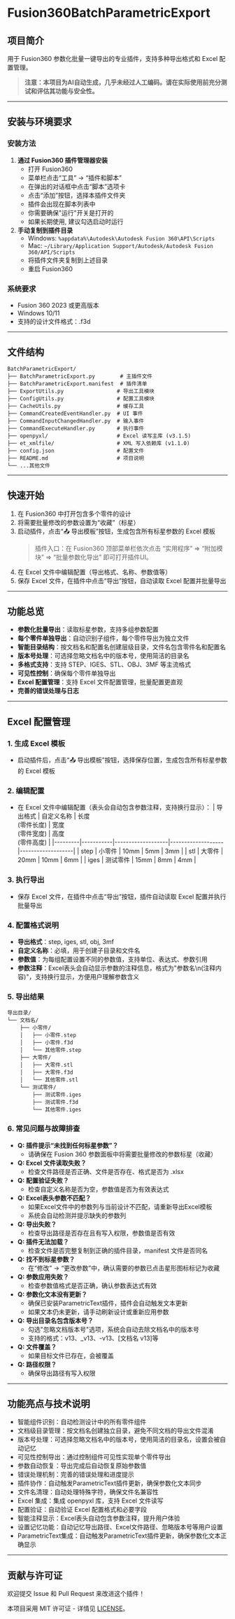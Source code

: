 # Fusion360BatchParametricExport

## 项目简介

用于 Fusion360 参数化批量一键导出的专业插件，支持多种导出格式和 Excel 配置管理。

> **注意：本项目为AI自动生成，几乎未经过人工编码。请在实际使用前充分测试和评估其功能与安全性。**

---

## 安装与环境要求

### 安装方法
1. **通过 Fusion360 插件管理器安装**
   - 打开 Fusion360
   - 菜单栏点击“工具” → “插件和脚本”
   - 在弹出的对话框中点击“脚本”选项卡
   - 点击“添加”按钮，选择本插件文件夹
   - 插件会出现在脚本列表中
   - 你需要确保"运行"开关是打开的
   - 如果长期使用, 建议勾选启动时运行
2. **手动复制到插件目录**
   - Windows: `%appdata%\Autodesk\Autodesk Fusion 360\API\Scripts`
   - Mac: `~/Library/Application Support/Autodesk/Autodesk Fusion 360/API/Scripts`
   - 将插件文件夹复制到上述目录
   - 重启 Fusion360

### 系统要求
- Fusion 360 2023 或更高版本
- Windows 10/11
- 支持的设计文件格式：.f3d

---

## 文件结构

```
BatchParametricExport/
├── BatchParametricExport.py        # 主插件文件
├── BatchParametricExport.manifest  # 插件清单
├── ExportUtils.py                 # 导出工具模块
├── ConfigUtils.py                 # 配置工具模块
├── CacheUtils.py                  # 缓存工具
├── CommandCreatedEventHandler.py  # UI 事件
├── CommandInputChangedHandler.py  # 输入事件
├── CommandExecuteHandler.py       # 执行事件
├── openpyxl/                      # Excel 读写主库 (v3.1.5)
├── et_xmlfile/                    # XML 写入依赖库 (v1.1.0)
├── config.json                    # 配置文件
├── README.md                      # 项目说明
└── ...其他文件
```

---

## 快速开始

1. 在 Fusion360 中打开包含多个零件的设计
2. 将需要批量修改的参数设置为“收藏”（标星）
3. 启动插件，点击“📤 导出模板”按钮，生成包含所有标星参数的 Excel 模板
    > 插件入口：在 Fusion360 顶部菜单栏依次点击 “实用程序” => “附加模块” => “批量参数化导出” 即可打开插件UI。
4. 在 Excel 文件中编辑配置（导出格式、名称、参数值等）
5. 保存 Excel 文件，在插件中点击“导出”按钮，自动读取 Excel 配置并批量导出

---

## 功能总览

- **参数化批量导出**：读取标星参数，支持多组参数配置
- **每个零件单独导出**：自动识别子组件，每个零件导出为独立文件
- **智能目录结构**：按文档名和配置名创建层级目录，文件名包含零件名和配置名
- **版本号处理**：可选择忽略文档名中的版本号，使用简洁的目录名
- **多格式支持**：支持 STEP、IGES、STL、OBJ、3MF 等主流格式
- **可见性控制**：确保每个零件单独导出
- **Excel 配置管理**：支持 Excel 文件配置管理，批量配置更直观
- **完善的错误处理与日志**

---

## Excel 配置管理

### 1. 生成 Excel 模板
- 启动插件后，点击“📤 导出模板”按钮，选择保存位置，生成包含所有标星参数的 Excel 模板

### 2. 编辑配置
- 在 Excel 文件中编辑配置（表头会自动包含参数注释，支持换行显示）：
  | 导出格式 | 自定义名称 | 长度<br>(零件长度) | 宽度<br>(零件宽度) | 高度<br>(零件高度) |
  |---------|-----------|-------------------|-------------------|-------------------|
  | step    | 小零件    | 10mm              | 5mm               | 3mm                |
  | stl     | 大零件    | 20mm              | 10mm              | 6mm                |
  | iges    | 测试零件  | 15mm              | 8mm               | 4mm                |

### 3. 执行导出
- 保存 Excel 文件，在插件中点击“导出”按钮，插件自动读取 Excel 配置并执行批量导出

### 4. 配置格式说明
- **导出格式**：step, iges, stl, obj, 3mf
- **自定义名称**：必填，用于创建子目录和文件名
- **参数值**：为每组配置设置不同的参数值，支持单位、表达式、参数引用
- **参数注释**：Excel表头会自动显示参数的注释信息，格式为"参数名\n(注释内容)"，支持换行显示，方便用户理解参数含义

### 5. 导出结果
```
导出目录/
└── 文档名/
    ├── 小零件/
    │   ├── 小零件.step
    │   ├── 小零件.f3d
    │   └── 其他零件.step
    ├── 大零件/
    │   ├── 大零件.stl
    │   ├── 大零件.f3d
    │   └── 其他零件.stl
    └── 测试零件/
        ├── 测试零件.iges
        ├── 测试零件.f3d
        └── 其他零件.iges
```

### 6. 常见问题与故障排查
- **Q: 插件提示“未找到任何标星参数”？**
  - 请确保在 Fusion 360 参数面板中将需要批量修改的参数标星（收藏）
- **Q: Excel 文件读取失败？**
  - 检查文件路径是否正确、文件是否存在、格式是否为 .xlsx
- **Q: 配置验证失败？**
  - 检查自定义名称是否为空，参数值是否为有效表达式
- **Q: Excel表头参数不匹配？**
  - 如果Excel文件中的参数列与当前设计不匹配，请重新导出Excel模板
  - 系统会自动检测并提示缺失的参数列
- **Q: 导出失败？**
  - 检查导出路径是否存在且有写入权限，参数值是否有效
- **Q: 插件无法加载？**
  - 检查文件是否完整复制到正确的插件目录，manifest 文件是否同名
- **Q: 找不到标星参数？**
  - 在“修改” → “更改参数”中，确认需要的参数已点击星形图标标记为收藏
- **Q: 参数应用失败？**
  - 检查参数值格式是否正确，确认参数表达式有效
- **Q: 参数化文本没有更新？**
  - 确保已安装ParametricText插件，插件会自动触发文本更新
  - 如果文本仍未更新，请手动刷新设计或重新应用参数
- **Q: 导出目录名包含版本号？**
  - 勾选"忽略文档版本号"选项，系统会自动去除文档名中的版本号
  - 支持的格式：v13、_v13、-v13、[文档名 v13]等
- **Q: 文件覆盖？**
  - 如果目标文件已存在，会被覆盖
- **Q: 路径权限？**
  - 确保导出路径有写入权限

---

## 功能亮点与技术说明

- 智能组件识别：自动检测设计中的所有零件组件
- 文档级目录管理：按文档名创建独立目录，避免不同文档的导出文件混淆
- 版本号处理：可选择忽略文档名中的版本号，使用简洁的目录名，设置会被自动记忆
- 可见性控制导出：通过控制组件可见性实现单个零件导出
- 参数自动恢复：导出完成后自动恢复原始参数值
- 错误处理机制：完善的错误处理和进度提示
- 插件协作：自动触发ParametricText插件更新，确保参数化文本同步
- 文件名清理：自动处理特殊字符，确保文件名兼容性
- Excel 集成：集成 openpyxl 库，支持 Excel 文件读写
- 配置验证：自动验证 Excel 配置格式和必要字段
- 智能注释显示：Excel表头自动包含参数注释，提升用户体验
- 设置记忆功能：自动记忆导出路径、Excel文件路径、忽略版本号等用户设置
- ParametricText集成：自动触发ParametricText插件更新，确保参数化文本正确显示

---

## 贡献与许可证

欢迎提交 Issue 和 Pull Request 来改进这个插件！

本项目采用 MIT 许可证 - 详情见 [LICENSE](LICENSE)。